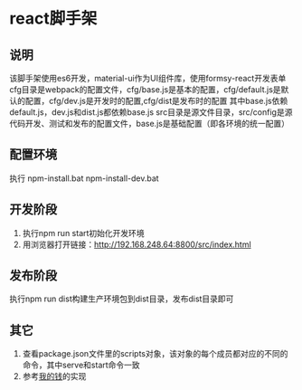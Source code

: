 # react脚手架

## 说明
该脚手架使用es6开发，material-ui作为UI组件库，使用formsy-react开发表单
cfg目录是webpack的配置文件，cfg/base.js是基本的配置，cfg/default.js是默认的配置，cfg/dev.js是开发时的配置,cfg/dist是发布时的配置
其中base.js依赖default.js，dev.js和dist.js都依赖base.js
src目录是源文件目录，src/config是源代码开发、测试和发布的配置文件，base.js是基础配置（即各环境的统一配置）


## 配置环境
执行 npm-install.bat npm-install-dev.bat

## 开发阶段
1. 执行npm run start初始化开发环境
2. 用浏览器打开链接：http://192.168.248.64:8800/src/index.html

## 发布阶段
执行npm run dist构建生产环境包到dist目录，发布dist目录即可

## 其它
1. 查看package.json文件里的scripts对象，该对象的每个成员都对应的不同的命令，其中serve和start命令一致
2. 参考[我的钱](https://github.com/xudaosong/myMoney/tree/master/mobile_app)的实现